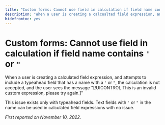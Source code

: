 ```yaml
---
title: "Custom forms: Cannot use field in calculation if field name contains quotation marks or an apostrophe"
description: "When a user is creating a calcualted field expression, and attempts to include a typeahead field that has a name with an apostrophe or quotation mark, the calculation is not accepted, and the user sees the message "This is an invalid custom expression, please try again.""
hidefromtoc: yes
---
```


# Custom forms: Cannot use field in calculation if field name contains `'` or `"`

When a user is creating a calculated field expression, and attempts to include a typeahead field that has a name with a `'` or `"`, the calculation is not accepted, and the user sees the message "[!UICONTROL This is an invalid custom expression, please try again.]"

This issue exists only with typeahead fields. Text fields with `'` or `"` in the name can be used in calculated field expressions with no issue.

_First reported on November 10, 2022._

